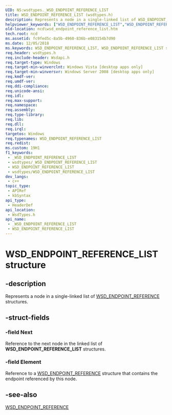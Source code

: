 ```yaml
---
UID: NS:wsdtypes._WSD_ENDPOINT_REFERENCE_LIST
title: WSD_ENDPOINT_REFERENCE_LIST (wsdtypes.h)
description: Represents a node in a single-linked list of WSD_ENDPOINT_REFERENCE structures.
helpviewer_keywords: ["WSD_ENDPOINT_REFERENCE_LIST","WSD_ENDPOINT_REFERENCE_LIST structure","ncd.wsd_endpoint_reference_list","wsdtypes/WSD_ENDPOINT_REFERENCE_LIST"]
old-location: ncd\wsd_endpoint_reference_list.htm
tech.root: ncd
ms.assetid: fc9fed5c-8a5b-4960-836b-e083154b7d90
ms.date: 12/05/2018
ms.keywords: WSD_ENDPOINT_REFERENCE_LIST, WSD_ENDPOINT_REFERENCE_LIST structure, ncd.wsd_endpoint_reference_list, wsdtypes/WSD_ENDPOINT_REFERENCE_LIST
req.header: wsdtypes.h
req.include-header: Wsdapi.h
req.target-type: Windows
req.target-min-winverclnt: Windows Vista [desktop apps only]
req.target-min-winversvr: Windows Server 2008 [desktop apps only]
req.kmdf-ver: 
req.umdf-ver: 
req.ddi-compliance: 
req.unicode-ansi: 
req.idl: 
req.max-support: 
req.namespace: 
req.assembly: 
req.type-library: 
req.lib: 
req.dll: 
req.irql: 
targetos: Windows
req.typenames: WSD_ENDPOINT_REFERENCE_LIST
req.redist: 
ms.custom: 19H1
f1_keywords:
 - _WSD_ENDPOINT_REFERENCE_LIST
 - wsdtypes/_WSD_ENDPOINT_REFERENCE_LIST
 - WSD_ENDPOINT_REFERENCE_LIST
 - wsdtypes/WSD_ENDPOINT_REFERENCE_LIST
dev_langs:
 - c++
topic_type:
 - APIRef
 - kbSyntax
api_type:
 - HeaderDef
api_location:
 - WsdTypes.h
api_name:
 - _WSD_ENDPOINT_REFERENCE_LIST
 - WSD_ENDPOINT_REFERENCE_LIST
---
```


# WSD_ENDPOINT_REFERENCE_LIST structure


## -description

Represents a node in a single-linked list of <a href="/windows/desktop/api/wsdtypes/ns-wsdtypes-wsd_endpoint_reference">WSD_ENDPOINT_REFERENCE</a> structures.

## -struct-fields

### -field Next

Reference to the next node in the linked list of <b>WSD_ENDPOINT_REFERENCE_LIST</b> structures.

### -field Element

Reference to a <a href="/windows/desktop/api/wsdtypes/ns-wsdtypes-wsd_endpoint_reference">WSD_ENDPOINT_REFERENCE</a> structure that contains the endpoint referenced by this node.

## -see-also

<a href="/windows/desktop/api/wsdtypes/ns-wsdtypes-wsd_endpoint_reference">WSD_ENDPOINT_REFERENCE</a>

